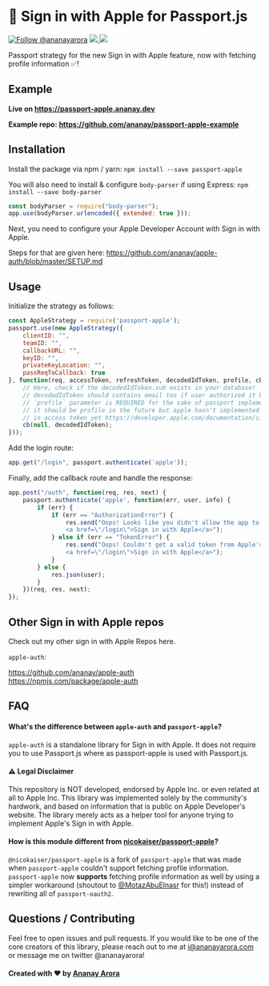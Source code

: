 #  Sign in with Apple for Passport.js

<a href="https://twitter.com/intent/follow?screen_name=ananayarora"><img src="https://img.shields.io/twitter/follow/ananayarora.svg?label=Follow%20@ananayarora" alt="Follow @ananayarora"></img></a>
<a href="https://npmjs.com/package/passport-apple">
  <img src="https://img.shields.io/npm/dt/passport-apple.svg"></img>
  <img src="https://img.shields.io/npm/v/passport-apple.svg"></img>
</a>
</p>

Passport strategy for the new Sign in with Apple feature, now with fetching profile information ✅!

## Example

**Live on https://passport-apple.ananay.dev**

**Example repo: https://github.com/ananay/passport-apple-example**

## Installation
Install the package via npm / yarn:
``` npm install --save passport-apple ```

You will also need to install & configure `body-parser` if using Express:
``` npm install --save body-parser ```

```js
const bodyParser = require("body-parser");
app.use(bodyParser.urlencoded({ extended: true }));
```

Next, you need to configure your Apple Developer Account with Sign in with Apple.

Steps for that are given here:
https://github.com/ananay/apple-auth/blob/master/SETUP.md

## Usage

Initialize the strategy as follows:

```js
const AppleStrategy = require('passport-apple');
passport.use(new AppleStrategy({
    clientID: "",
    teamID: "",
    callbackURL: "",
    keyID: "",
    privateKeyLocation: "",
    passReqToCallback: true
}, function(req, accessToken, refreshToken, decodedIdToken, profile, cb) {
    // Here, check if the decodedIdToken.sub exists in your database!
    // decodedIdToken should contains email too if user authorized it but will not contain the name
    // `profile` parameter is REQUIRED for the sake of passport implementation
    // it should be profile in the future but apple hasn't implemented passing data
    // in access token yet https://developer.apple.com/documentation/sign_in_with_apple/tokenresponse
    cb(null, decodedIdToken);
}));
```
Add the login route:
```js
app.get("/login", passport.authenticate('apple'));
```

Finally, add the callback route and handle the response:
```js
app.post("/auth", function(req, res, next) {
    passport.authenticate('apple', function(err, user, info) {
        if (err) {
            if (err == "AuthorizationError") {
                res.send("Oops! Looks like you didn't allow the app to proceed. Please sign in again! <br /> \
                <a href=\"/login\">Sign in with Apple</a>");
            } else if (err == "TokenError") {
                res.send("Oops! Couldn't get a valid token from Apple's servers! <br /> \
                <a href=\"/login\">Sign in with Apple</a>");
            }
        } else {
            res.json(user);
        }
    })(req, res, next);
});
```

## Other Sign in with Apple repos

Check out my other sign in with Apple Repos here.

```apple-auth```:

<a href="https://github.com/ananay/apple-auth">https://github.com/ananay/apple-auth</a><br />
<a href="https://npmjs.com/package/apple-auth">https://npmjs.com/package/apple-auth</a>


## FAQ

#### What's the difference between `apple-auth` and `passport-apple`?
`apple-auth` is a standalone library for Sign in with Apple. It does not require you to use Passport.js where as passport-apple is used with Passport.js.

#### ⚠️ Legal Disclaimer
This repository is NOT developed, endorsed by Apple Inc. or even related at all to Apple Inc. This library was implemented solely by the community's hardwork, and based on information that is public on Apple Developer's website. The library merely acts as a helper tool for anyone trying to implement Apple's Sign in with Apple.

#### How is this module different from [nicokaiser/passport-apple](https://github.com/nicokaiser/passport-apple)?
`@nicokaiser/passport-apple` is a fork of `passport-apple` that was made when `passport-apple` couldn't support fetching profile information. `passport-apple` now **supports** fetching profile information as well by using a simpler workaround (shoutout to [@MotazAbuElnasr](https://github.com/MotazAbuElnasr) for this!) instead of rewriting all of `passport-oauth2`.

## Questions / Contributing

Feel free to open issues and pull requests. If you would like to be one of the core creators of this library, please reach out to me at i@ananayarora.com or message me on twitter @ananayarora!

<h4> Created with ❤️ by <a href="https://ananayarora.com">Ananay Arora</a></h4>
